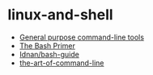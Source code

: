 # linux-and-shell

* [General purpose command-line tools](http://www.compciv.org/unix-tools/)
* [The Bash Primer](http://www.compciv.org/bash-guide/)
* [Idnan/bash-guide](https://github.com/Idnan/bash-guide)
* [the-art-of-command-line](https://github.com/jlevy/the-art-of-command-line)


